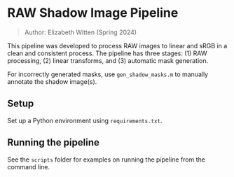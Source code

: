# RAW Shadow Image Pipeline
> Author: Elizabeth Witten (Spring 2024)

This pipeline was developed to process RAW images to linear and sRGB in a clean and consistent process. The pipeline has three stages: (1) RAW processing, (2) linear transforms, and (3) automatic mask generation.

For incorrectly generated masks, use `gen_shadow_masks.m` to manually annotate the shadow image(s).

## Setup
Set up a Python environment using `requirements.txt`.

## Running the pipeline
See the `scripts` folder for examples on running the pipeline from the command line.